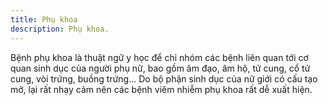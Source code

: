 ```yaml
---
title: Phụ khoa
description: Phụ khoa.
---
```


Bệnh phụ khoa là thuật ngữ y học để chỉ nhóm các bệnh liên quan tới cơ quan sinh dục của người phụ nữ, bao gồm âm đạo, âm hộ, tử cung, cổ tử cung, vòi trứng, buồng trứng... Do bộ phận sinh dục của nữ giới có cấu tạo mở, lại rất nhạy cảm nên các bệnh viêm nhiễm phụ khoa rất dễ xuất hiện.
